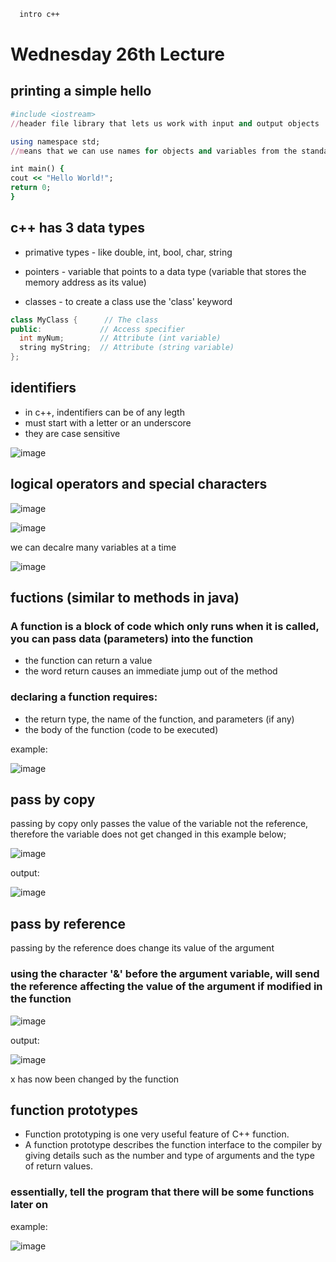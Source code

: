 ```bash
  intro c++
```

# Wednesday 26th Lecture
  
## printing a simple hello

  ```Ruby
#include <iostream> 
//header file library that lets us work with input and output objects

using namespace std; 
//means that we can use names for objects and variables from the standard library

int main() {
  cout << "Hello World!";
  return 0;
}
```
  
## c++ has 3 data types
  - primative types - like double, int, bool, char, string
  
  - pointers - variable that points to a data type (variable that stores the memory address as its value)
  
  - classes - to create a class use the 'class' keyword
  ```C++
  class MyClass {      // The class
  public:             // Access specifier
    int myNum;        // Attribute (int variable)
    string myString;  // Attribute (string variable)
  };
  ```
  

  
## identifiers 
  - in c++, indentifiers can be of any legth
  - must start with a letter or an underscore
  - they are case sensitive
  
![image](https://user-images.githubusercontent.com/88512549/151238273-471bd7a3-b9da-430b-9d0f-791629f68fe3.png)

## logical operators and special characters

![image](https://user-images.githubusercontent.com/88512549/151239732-9cf65d47-45ab-400a-a5af-e524e6be1144.png)

![image](https://user-images.githubusercontent.com/88512549/151239766-4d16ed59-be24-48cb-92a3-07f67ac2eef9.png)


we can decalre many variables at a time

![image](https://user-images.githubusercontent.com/88512549/151240132-5631debc-91a5-4e77-8737-cf6677dc5616.png)


## fuctions (similar to methods in java)
### A function is a block of code which only runs when it is called, you can pass data (parameters) into the function

- the function can return a value
- the word return causes an immediate jump out of the method

### declaring a function requires:
- the return type, the name of the function, and parameters (if any)
- the body of the function (code to be executed)

example: 

![image](https://user-images.githubusercontent.com/88512549/151240983-2bb7027d-d666-4a7d-94b9-d94411d5100c.png)

## pass by copy
passing by copy only passes the value of the variable not the reference, therefore the variable does not get changed in this example below; 

![image](https://user-images.githubusercontent.com/88512549/151242472-d7721539-ef4b-4986-8a2d-bab5056d872c.png)

output: 

![image](https://user-images.githubusercontent.com/88512549/151243333-f46477e3-d870-49ff-b4f9-69bbc123c853.png)


## pass by reference
passing by the reference does change its value of the argument
### using the character '&' before the argument variable, will send the reference affecting the value of the argument if modified in the function

![image](https://user-images.githubusercontent.com/88512549/151243281-ddb69d65-64e8-4697-8645-25d12975667d.png)

output:

![image](https://user-images.githubusercontent.com/88512549/151260782-194ffa0c-a78f-4242-bca1-2d6949b04f5f.png)

x has now been changed by the function

## function prototypes
  - Function prototyping is one very useful feature of C++ function. 
  - A function prototype describes the function interface to the compiler by giving details such as the number and type of arguments and the type of return values.

### essentially, tell the program that there will be some functions later on 
example: 

![image](https://user-images.githubusercontent.com/88512549/151244050-005bba30-f31e-40a0-a3d2-808b02c4e05b.png)







